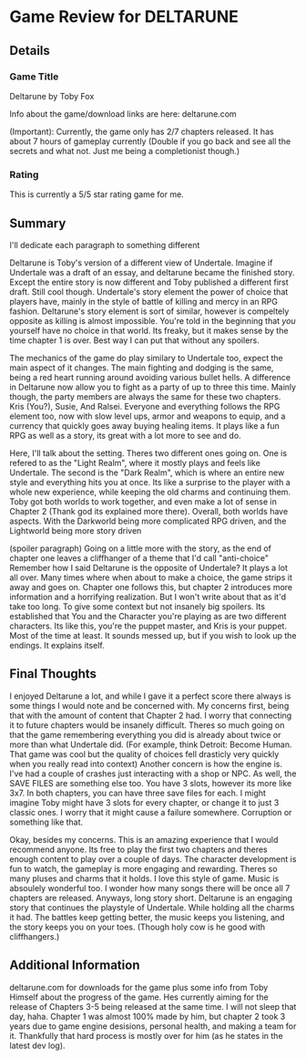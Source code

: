 # Game Review for DELTARUNE

## Details

### Game Title

Deltarune by Toby Fox

Info about the game/download links are here: deltarune.com 

(Important): Currently, the game only has 2/7 chapters released. It has about 7 hours of gameplay currently 
(Double if you go back and see all the secrets and what not. Just me being a completionist though.)

### Rating

This is currently a 5/5 star rating game for me.

## Summary
I'll dedicate each paragraph to something different

Deltarune is Toby's version of a different view of Undertale. Imagine if Undertale was a draft of an essay, and deltarune became the finished story.
Except the entire story is now different and Toby published a different first draft. Still cool though.
Undertale's story element the power of choice that players have, mainly in the style of battle of killing and mercy in an RPG fashion.
Deltarune's story element is sort of similar, however is compeltely opposite as killing is almost impossible. You're told in the beginning that *you* yourself have no choice in that world.
Its freaky, but it makes sense by the time chapter 1 is over. Best way I can put that without any spoilers.

The mechanics of the game do play similary to Undertale too, expect the main aspect of it changes.
The main fighting and dodging is the same, being a red heart running around avoiding various bullet hells.
A difference in Deltarune now allow you to fight as a party of up to three this time.
Mainly though, the party members are always the same for these two chapters. Kris (You?), Susie, And Ralsei.
Everyone and everything follows the RPG element too, now with slow level ups, armor and weapons to equip, and a currency that quickly goes away buying healing items.
It plays like a fun RPG as well as a story, its great with a lot more to see and do.

Here, I'll talk about the setting. Theres two different ones going on.
One is refered to as the "Light Realm", where it mostly plays and feels like Undertale.
The second is the "Dark Realm", which is where an entire new style and everything hits you at once.
Its like a surprise to the player with a whole new experience, while keeping the old charms and continuing them.
Toby got both worlds to work together, and even make a lot of sense in Chapter 2 (Thank god its explained more there).
Overall, both worlds have aspects. With the Darkworld being more complicated RPG driven, and the Lightworld being more story driven

(spoiler paragraph)
Going on a little more with the story, as the end of chapter one leaves a cliffhanger of a theme that I'd call "anti-choice"
Remember how I said Deltarune is the opposite of Undertale? It plays a lot all over. Many times where when about to make a choice, the game strips it away and goes on.
Chapter one follows this, but chapter 2 introduces more information and a horrifying realization. But I won't write about that as it'd take too long.
To give some context but not insanely big spoilers. Its established that You and the Character you're playing as are two different characters.
Its like this, you're the puppet master, and Kris is your puppet. Most of the time at least.
It sounds messed up, but if you wish to look up the endings. It explains itself.

## Final Thoughts

I enjoyed Deltarune a lot, and while I gave it a perfect score there always is some things I would note and be concerned with.
My concerns first, being that with the amount of content that Chapter 2 had. I worry that connecting it to future chapters would be insanely difficult.
Theres so much going on that the game remembering everything you did is already about twice or more than what Undertale did. (For example, think Detroit: Become Human. That game was cool but the quality of choices fell drasticly very quickly when you really read into context)
Another concern is how the engine is. I've had a couple of crashes just interacting with a shop or NPC.
As well, the SAVE FILES are something else too. You have 3 slots, however its more like 3x7. In both chapters, you can have three save files for each.
I might imagine Toby might have 3 slots for every chapter, or change it to just 3 classic ones. I worry that it might cause a failure somewhere. Corruption or something like that.

Okay, besides my concerns. This is an amazing experience that I would recommend anyone. Its free to play the first two chapters and theres enough content to play over a couple of days.
The character development is fun to watch, the gameplay is more engaging and rewarding. Theres so many pluses and charms that it holds. I love this style of game.
Music is absoulely wonderful too. I wonder how many songs there will be once all 7 chapters are released.
Anyways, long story short. Deltarune is an engaging story that continues the playstyle of Undertale. While holding all the charms it had.
The battles keep getting better, the music keeps you listening, and the story keeps you on your toes. (Though holy cow is he good with cliffhangers.)

## Additional Information

deltarune.com for downloads for the game plus some info from Toby Himself about the progress of the game.
Hes currently aiming for the release of Chapters 3-5 being released at the same time. I will not sleep that day, haha.
Chapter 1 was almost 100% made by him, but chapter 2 took 3 years due to game engine desisions, personal health, and making a team for it. Thankfully that hard process is mostly over for him (as he states in the latest dev log).
